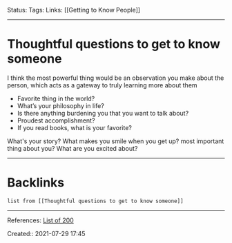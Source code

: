 Status: 
Tags: 
Links: [[Getting to Know People]]
___
# Thoughtful questions to get to know someone
I think the most powerful thing would be an observation you make about the person, which acts as a gateway to truly learning more about them

- Favorite thing in the world?
- What’s your philosophy in life?
- Is there anything burdening you that you want to talk about?
- Proudest accomplishment?
- If you read books, what is your favorite?

What's your story?
What makes you smile when you get up?
most important thing about you?
What are you excited about?
___
# Backlinks
```dataview
list from [[Thoughtful questions to get to know someone]]
```
___
References: [List of 200](https://thoughtcatalog.com/rania-naim/2016/02/40-deep-questions-to-ask-if-you-really-want-to-get-to-know-someone/)

Created:: 2021-07-29 17:45
